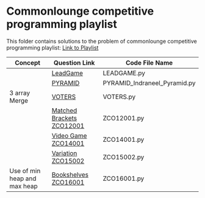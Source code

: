 # Commonlounge competitive programming playlist

This folder contains solutions to the problem of commonlounge competitive programming playlist:
<a href="https://www.commonlounge.com/discussion/5d2822257dfa49328d85fd27cf114441/main?r=fbp&p=cp" target='_blank'>Link to Playlist</a>

|      Concept                  | 			Question Link	    	|	  Code File Name  |
|-------------------------------|-----------------------------------|---------------------|
|                               |[LeadGame](http://opc.iarcs.org.in/index.php/problems/LEADGAME)|LEADGAME.py|
|                               |[PYRAMID](http://opc.iarcs.org.in/index.php/problems/PYRAMID)|PYRAMID_Indraneel_Pyramid.py|
|3 array Merge                  |[VOTERS](http://opc.iarcs.org.in/index.php/problems/VOTERS)|VOTERS.py|
|                               |[Matched Brackets ZCO12001](https://www.codechef.com/ZCOPRAC/problems/ZCO12001)|ZCO12001.py|
|                               |[Video Game ZCO14001](https://www.codechef.com/ZCOPRAC/problems/ZCO14001)|ZCO14001.py|
|                               |[Variation ZCO15002](https://www.codechef.com/ZCOPRAC/problems/ZCO15002)|ZCO15002.py|
|Use of min heap and max heap   |[Bookshelves ZCO16001](https://www.codechef.com/ZCOPRAC/problems/ZCO16001)|ZCO16001.py|
